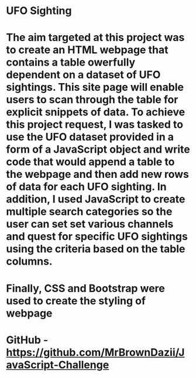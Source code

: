 # UFO Sighting
# The aim targeted at this project was to create an HTML webpage that contains a table owerfully dependent on a dataset of UFO sightings. This site page will enable users to scan through the table for explicit snippets of data.  To achieve this project request, I was tasked to use the UFO dataset provided in a form of a JavaScript object and write code that would append a table to the webpage and then add new rows of data for each UFO sighting.  In addition, I used JavaScript to create multiple search categories so the user can set set various channels and quest for specific UFO sightings using the criteria based on the table columns.  

# Finally, CSS and Bootstrap were used to create the styling of webpage
# GitHub - https://github.com/MrBrownDazii/JavaScript-Challenge
